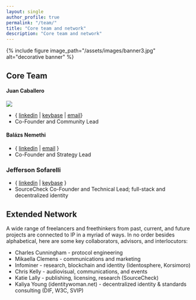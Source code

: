 ```yaml
---
layout: single
author_profile: true
permalink: "/team/"
title: "Core team and network"
description: "Core team and network"
---
```


{% include figure image_path="/assets/images/banner3.jpg" alt="decorative banner" %}


## Core Team

#### Juan Caballero 
![](/assets/images/yosemite.jpg)
* { [linkedin](https://linkedin.com/in/juan-caballero) | [keybase](https://keybase.io/by_caballero) | [email](jc@lp)}
* Co-Founder and Community Lead

#### Balázs Nemethi 
* { [linkedin](https://linkedin.com/in/balazs-nemethi) | [email](bn@lp) }
* Co-Founder and Strategy Lead

### Jefferson Sofarelli 
* { [linkedin](https://linkedin.com/in/jefferson-sofarelli) | [keybase](https://keybase.io/jmsofarelli) }
* SourceCheck Co-Founder and Technical Lead; full-stack and decentralized identity

## Extended Network 

A wide range of freelancers and freethinkers from past, current, and future projects are connected to lP in a myriad of ways. In no order besides alphabetical, here are some key collaborators, advisors, and interlocutors:
* Charles Cunningham - protocol engineering
* Mikaella Clemens - communications and marketing
* Infominer - research, blockchain and identity (Identosphere, Korsimoro)
* Chris Kelly - audiovisual, communications, and events
* Katie Lally - publishing, licensing, research (SourceCheck)
* Kaliya Young (identitywoman.net) - decentralized identity & standards consulting (DIF, W3C, SVIP)

